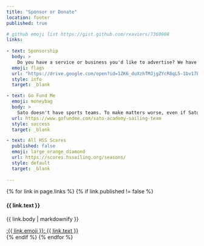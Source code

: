 ```yaml
---
title: "Sponsor or Donate"
location: footer
published: true

# github emoji list https://gist.github.com/rxaviers/7360908
links:
    
- text: Sponsorship
  body: >
    Do you have a service or business you'd like to advertise? We have sponsorship opportunities! Sato ASB offers an opportunity to sponsor our team and buy either a 3x5' ($400), 4x6' ($600), or 6x10' ($1000) banner. It is hung on the fence at the school for up to a year!
  emoji: flags
  url: "https://drive.google.com/open?id=1ZK6_duXzhTMJjgZYcR8qL5-1bv17Engm"
  style: info
  target: _blank

- text: Go Fund Me
  emoji: moneybag
  body: >
    Sato doesn't have sports teams. To make matters worse, even if Sato did pay for sports, sailing is not a [CIF sport](http://www.cifstate.org/navbar-sports) and still wouldn't have school funding, even though it's an Olympic sport and many Colleges have sailing teams.
  url: https://www.gofundme.com/sato-academy-sailing-team
  style: success
  target: _blank

- text: All HSS Scores
  published: false
  emoji: large_orange_diamond
  url: https://scores.hssailing.org/seasons/
  style: default
  target: _blank
    
---
```



{% for link in page.links %}
  {% if link.published != false %}
  <div class="alert alert-{{ link.style }}">
    <h4>{{ link.text }}</h4>
    <p>{{ link.body | markdownify }}</p>
    <a href="{{ link.url }}" rel="nofollow" target="{{ link.target }}" class="btn btn-warning" role="button">:{{ link.emoji }}: {{ link.text }}</a>
  </div>
  {% endif %}
{% endfor %}
